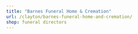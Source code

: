 ```yaml
---
title: "Barnes Funeral Home & Cremation"
url: /clayton/barnes-funeral-home-and-cremation/
shop: funeral directors
---
```

